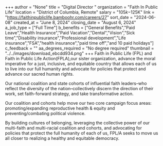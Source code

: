 +++
author = "None"
title = "Digital Director "
organization = "Faith In Public Life"
location = "District of Columbia, Remote"
salary = "$105k-$125K"
link = "https://faithinpubliclife.bamboohr.com/careers/27"
sort_date = "2024-06-08"
created_at = "June 8, 2024"
closing_date = "August 6, 2024"
a_job_type = ["Full Time"]
b_benefits = ["General Benefits","Paid Leave","Health Insurance","Paid Vacation","Dental","Vision","Sick time","Disability insurance","Professional development","Life insurance","FSA","health insurance","paid time off","and 10 paid holidays"]
c_feedback = ""
aa_degrees_required = "No degree required"
thumbnail = "../../images/download_ebcdd934.png"
+++
Faith in Public Life (FPL) and Faith in Public Life Action(FPLA),our sister organization, advance the moral imperative for a just, inclusive, and equitable country that allows each of us to live into our full humanity and advocate for policies that protect and advance our sacred human rights.

Our national coalition and state cohorts of influential faith leaders–who reflect the diversity of the nation–collectively discern the direction of their work, set faith-forward strategy, and take transformative action.

Our coalition and cohorts help move our two core campaign focus areas: promoting/expanding reproductive health & equity and preventing/combating political violence.

By building cultures of belonging, leveraging the collective power of our multi-faith and multi-racial coalition and cohorts, and advocating for policies that protect the full humanity of each of us, FPL/A seeks to move us all closer to realizing a healthy and equitable democracy.
